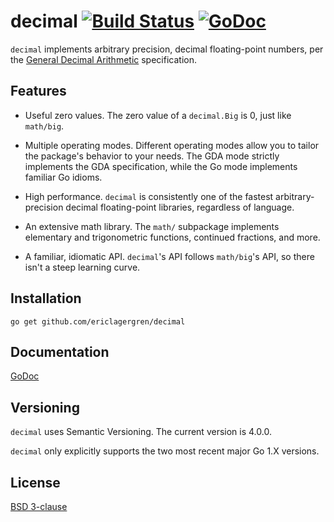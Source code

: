 # decimal [![Build Status](https://travis-ci.org/ericlagergren/decimal.png?branch=master)](https://travis-ci.org/ericlagergren/decimal) [![GoDoc](https://godoc.org/github.com/ericlagergren/decimal?status.svg)](https://godoc.org/github.com/ericlagergren/decimal)

`decimal` implements arbitrary precision, decimal floating-point numbers, per 
the [General Decimal Arithmetic](http://speleotrove.com/decimal/) specification.

## Features

 * Useful zero values.
   The zero value of a `decimal.Big` is 0, just like `math/big`.

 * Multiple operating modes.
   Different operating modes allow you to tailor the package's behavior to your
   needs. The GDA mode strictly implements the GDA specification, while the Go
   mode implements familiar Go idioms.

 * High performance.
   `decimal` is consistently one of the fastest arbitrary-precision decimal 
   floating-point libraries, regardless of language.

 * An extensive math library.
   The `math/` subpackage implements elementary and trigonometric functions,
   continued fractions, and more.

 * A familiar, idiomatic API.
   `decimal`'s API follows `math/big`'s API, so there isn't a steep learning 
   curve.

## Installation

`go get github.com/ericlagergren/decimal`

## Documentation

[GoDoc](http://godoc.org/github.com/ericlagergren/decimal)

## Versioning

`decimal` uses Semantic Versioning. The current version is 4.0.0.

`decimal` only explicitly supports the two most recent major Go 1.X versions.

## License

[BSD 3-clause](https://github.com/ericlagergren/decimal/blob/master/LICENSE)
